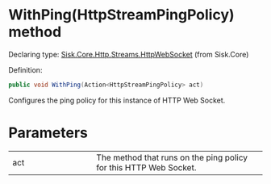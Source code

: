 <!--

Copyrights 2023 Sisk Framework - CypherPotato
Published under MIT license

!!! DO NOT EDIT THIS FILE !!!
This file was generated by a tool in the Sisk package. To edit the information in this documentation,
edit the XML documentation present in the Sisk source code.

-->


# WithPing(HttpStreamPingPolicy) method

Declaring type: [Sisk.Core.Http.Streams.HttpWebSocket](/spec/Sisk.Core.Http.Streams.HttpWebSocket.md) (from Sisk.Core)


Definition:

```cs
public void WithPing(Action<HttpStreamPingPolicy> act)
```

Configures the ping policy for this instance of HTTP Web Socket.


# Parameters

<table>
    <tbody>
<tr>
    <td width="33%">act</td>
    <td>The method that runs on the ping policy for this HTTP Web Socket.</td>
</tr>
    </tbody>
</table>
